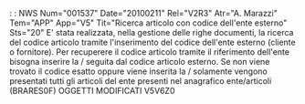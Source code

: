  :  : NWS Num="001537" Date="20100211" Rel="V2R3" Atr="A. Marazzi" Tem="APP" App="V5" Tit="Ricerca articolo con codice dell'ente esterno" Sts="20"
E' stata realizzata, nella gestione delle righe documenti, la ricerca del codice articolo tramite l'inserimento del codice dell'ente esterno (cliente o fornitore).
Per recuperere il codice articolo tramite il riferimento dell'ente bisogna inserire la / seguita dal
codice articolo esterno. Se non viene trovato il codice esatto oppure viene inserita la / solamente
vengono presentati tutti gli articoli del ente presenti nel anagrafico ente/articoli (BRARES0F) 
OGGETTI MODIFICATI
V5V6Z0
